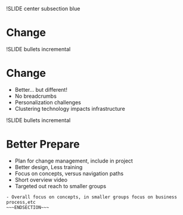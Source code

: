 !SLIDE center subsection blue

# Change

!SLIDE bullets incremental

# Change

* Better... but different!
* No breadcrumbs
* Personalization challenges 
* Clustering technology impacts infrastructure

!SLIDE bullets incremental

# Better Prepare 

* Plan for change management, include in project
* Better design, Less training
* Focus on concepts, versus navigation paths
* Short overview video 
* Targeted out reach to smaller groups

~~~SECTION:notes~~~
- Overall focus on concepts, in smaller groups focus on business process,etc
~~~ENDSECTION~~~